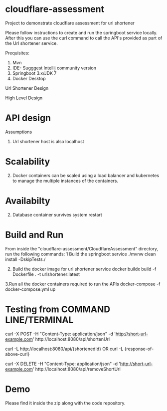 # cloudflare-assessment
Project to demonstrate cloudflare assessment for url shortener

Please follow instructions to create and run the springboot service locally. After this you can use the curl command to call the API's provided as part of the Url shortener service.

Prequisites:
1. Mvn
2. IDE- Sugggest Intellij community version
3. Springboot 3.x/JDK 7
4. Docker Desktop


Url Shortener Design 

High Level Design


# API design

Assumptions
1. Url shortener host is also localhost

# Scalability

2. Docker containers can be scaled using a load balancer and kubernetes to manage the multiple instances of the containers.

# Availabilty

2. Database container survives system restart

# Build and Run

From inside the "cloudflare-assessment/CloudflareAssessment" directory, run the following commands:
1 Build the springboot service
  ./mvnw clean install -DskipTests./

2. Build the docker image for url shortener service 
  docker buildx build -f Dockerfile . -t urlshortener:latest

3.Run all the docker containers required to run the APIs
  docker-compose -f docker-compose.yml up    
  
# Testing from COMMAND LINE/TERMINAL

 curl -X POST -H "Content-Type: application/json" -d 'http://short-url-example.com' http://localhost:8080/api/shortenUrl  

 curl -L http://localhost:8080/api/{shortenedId} OR curl -L {response-of-above-curl}

 curl -X DELETE -H "Content-Type: application/json" -d 'http://short-url-example.com' http://localhost:8080/api/removeShortUrl


# Demo

Please find it inside the zip along with the code repository.

